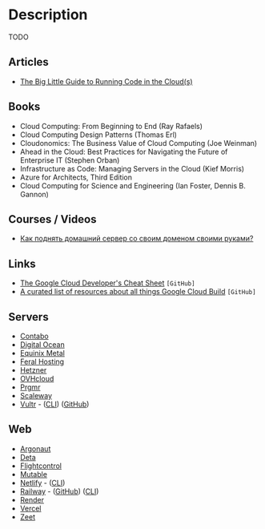 # Description

TODO


## Articles

- [The Big Little Guide to Running Code in the Cloud(s)](https://sudhir.io/the-big-little-guide-to-running-code-in-the-clouds/)


## Books

- Cloud Computing: From Beginning to End (Ray Rafaels)
- Cloud Computing Design Patterns (Thomas Erl)
- Cloudonomics: The Business Value of Cloud Computing (Joe Weinman)
- Ahead in the Cloud: Best Practices for Navigating the Future of Enterprise IT (Stephen Orban)
- Infrastructure as Code: Managing Servers in the Cloud (Kief Morris)
- Azure for Architects, Third Edition
- Cloud Computing for Science and Engineering (Ian Foster, Dennis B. Gannon)


## Courses / Videos

- [Как поднять домашний сервер со своим доменом своими руками?](https://youtu.be/avl5rVi-HNo)


## Links

- [The Google Cloud Developer's Cheat Sheet](https://github.com/priyankavergadia/google-cloud-4-words) `[GitHub]`
- [A curated list of resources about all things Google Cloud Build](https://github.com/Timtech4u/awesome-cloudbuild) `[GitHub]`


## Servers

- [Contabo](https://contabo.com/en/)
- [Digital Ocean](https://www.digitalocean.com/)
- [Equinix Metal](https://metal.equinix.com/)
- [Feral Hosting](https://www.feralhosting.com/pricing)
- [Hetzner](https://www.hetzner.com/)
- [OVHcloud](https://www.ovh.com/world/)
- [Prgmr](https://prgmr.com/xen/)
- [Scaleway](https://www.scaleway.com/en/)
- [Vultr](https://www.vultr.com/) - ([CLI](https://github.com/vultr/vultr-cli)) ([GitHub](https://github.com/vultr))


## Web

- [Argonaut](https://argonaut.dev/)
- [Deta](https://www.deta.sh/)
- [Flightcontrol](https://flightcontrol.dev/)
- [Mutable](https://mutable.io/)
- [Netlify](https://www.netlify.com/) - ([CLI](https://github.com/netlify/cli))
- [Railway](https://railway.app/) - ([GitHub](https://github.com/railwayapp)) ([CLI](https://github.com/railwayapp/cli))
- [Render](https://render.com/)
- [Vercel](https://vercel.com)
- [Zeet](https://zeet.co/)

